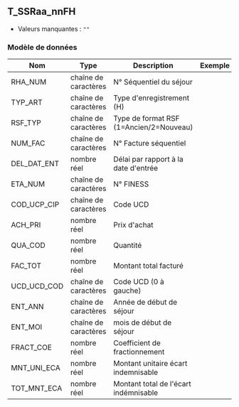 ## T_SSRaa_nnFH

- Valeurs manquantes : `""`

### Modèle de données

|Nom|Type|Description|Exemple|Propriétés|
|-|-|-|-|-|
|RHA_NUM|chaîne de caractères|N° Séquentiel du séjour|||
|TYP_ART|chaîne de caractères|Type d'enregistrement (H)|||
|RSF_TYP|chaîne de caractères|Type de format RSF (1=Ancien/2=Nouveau)|||
|NUM_FAC|chaîne de caractères|N° Facture séquentiel|||
|DEL_DAT_ENT|nombre réel|Délai par rapport à la date d'entrée|||
|ETA_NUM|chaîne de caractères|N° FINESS|||
|COD_UCP_CIP|chaîne de caractères|Code UCD|||
|ACH_PRI|nombre réel|Prix d'achat|||
|QUA_COD|nombre réel|Quantité |||
|FAC_TOT|nombre réel|Montant total facturé|||
|UCD_UCD_COD|chaîne de caractères|Code UCD (0 à gauche)|||
|ENT_ANN|chaîne de caractères|Année de début de séjour|||
|ENT_MOI|chaîne de caractères|mois de début de séjour|||
|FRACT_COE|nombre réel|Coefficient de fractionnement|||
|MNT_UNI_ECA|nombre réel|Montant unitaire écart indemnisable|||
|TOT_MNT_ECA|nombre réel|Montant total de l'écart indémnisable|||
